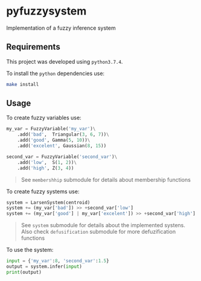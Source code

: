 # pyfuzzysystem
Implementation of a fuzzy inference system

## Requirements
This project was developed using `python3.7.4`.

To install the `python` dependencies use:
```bash
make install
```

## Usage
To create fuzzy variables use:
```python
my_var = FuzzyVariable('my_var')\
    .add('bad',  Triangular(3, 6, 7))\
    .add('good', Gamma(5, 10))\
    .add('excelent', Gaussian(8, 15))

second_var = FuzzyVariable('second_var')\
    .add('low',  S(1, 2))\
    .add('high', Z(3, 4))
```
> See `membershhip` submodule for details about membership functions

To create fuzzy systems use:
```python
system = LarsenSystem(centroid)
system += (my_var['bad']) >> +second_var['low']
system += (my_var['good'] | my_var['excelent']) >> +second_var['high']
```
> See `system` submodule for details about the implemented systens.
> Also check `defusification` submodule for more defuzification functions
 
To use the system:
```python
input = {'my_var':8, 'second_var':1.5}
output = system.infer(input)
print(output)
```